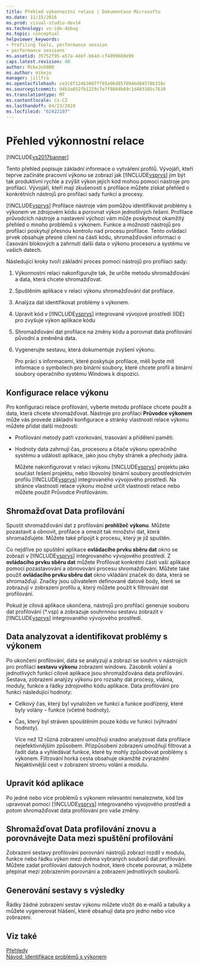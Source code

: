 ```yaml
---
title: Přehled výkonnostní relace | Dokumentace Microsoftu
ms.date: 11/15/2016
ms.prod: visual-studio-dev14
ms.technology: vs-ide-debug
ms.topic: conceptual
helpviewer_keywords:
- Profiling Tools, performance session
- performance sessions
ms.assetid: 35752f95-a57a-4def-b64d-cf4899669e99
caps.latest.revision: 40
author: MikeJo5000
ms.author: mikejo
manager: jillfra
ms.openlocfilehash: ce2c8f124b30d7ff85a96d857894bd84578b318c
ms.sourcegitcommit: 94b3a052fb1229c7e7f8804b09c1d403385c7630
ms.translationtype: MT
ms.contentlocale: cs-CZ
ms.lasthandoff: 04/23/2019
ms.locfileid: "62422107"
---
```

# <a name="performance-session-overview"></a>Přehled výkonnostní relace
[!INCLUDE[vs2017banner](../includes/vs2017banner.md)]

Tento přehled popisuje základní informace o vytváření profilů. Vývojáři, kteří teprve začínáte pracovní výkonu se zobrazí jak [!INCLUDE[vsprvs](../includes/vsprvs-md.md)] jim být tak produktivní rychle a zvýšit výkon jejich kód mohou pomoci nástroje pro profilaci. Vývojáři, kteří mají zkušenosti s profilace můžete získat přehled o konkrétních nástrojů pro profilaci sady funkcí a procesy.  
  
 [!INCLUDE[vsprvs](../includes/vsprvs-md.md)] Profilace nástroje vám pomůžou identifikovat problémy s výkonem ve zdrojovém kódu a porovnat výkon jednotlivých řešení. Profilace průvodcích nástroje a nastavení výchozí vám může poskytnout okamžitý přehled o mnoho problémů s výkonem. Funkce a možnosti nástrojů pro profilaci poskytují přesnou kontrolu nad procesu profilace. Tento ovládací prvek obsahuje přesné cílení na části kódu, shromažďování informací o časování blokových a zahrnutí další data o výkonu procesoru a systému ve vašich datech.  
  
 Následující kroky tvoří základní proces pomocí nástrojů pro profilaci sady:  
  
1. Výkonnostní relaci nakonfigurujte tak, že určíte metodu shromažďování a data, která chcete shromažďovat.  
  
2. Spuštěním aplikace v relaci výkonu shromažďování dat profilace.  
  
3. Analýza dat identifikovat problémy s výkonem.  
  
4. Upravit kód v [!INCLUDE[vsprvs](../includes/vsprvs-md.md)] integrované vývojové prostředí (IDE) pro zvyšuje výkon aplikace kódu  
  
5. Shromažďování dat profilace na změny kódu a porovnat data profilování původní a změněná data.  
  
6. Vygenerujte sestavu, která dokumentuje zvýšení výkonu.  
  
   Pro práci s informacemi, které poskytuje profilace, měli byste mít informace o symbolech pro binární soubory, které chcete profil a binární soubory operačního systému Windows k dispozici.  
  
## <a name="configure-the-performance-session"></a>Konfigurace relace výkonu  
 Pro konfiguraci relace profilování, vyberte metodu profilace chcete použít a data, která chcete shromažďovat. Nástroje pro profilaci **Průvodce výkonem** může vás provede základní konfigurace a stránky vlastností relace výkonu můžete přidat další možnosti:  
  
- Profilování metody patří vzorkování, trasování a přidělení paměti.  
  
- Hodnoty data zahrnují čas, procesoru a čítače výkonu operačního systému a události aplikace, jako jsou chyby stránek a přechody jádra.  
  
  Můžete nakonfigurovat v relaci výkonu [!INCLUDE[vsprvs](../includes/vsprvs-md.md)] projektu jako součást řešení projektu, nebo libovolný binární soubory prostřednictvím profilu [!INCLUDE[vsprvs](../includes/vsprvs-md.md)] integrovaného vývojového prostředí. Na stránce vlastností relace výkonu možné určit vlastnosti relace nebo můžete použít Průvodce Profilováním.  
  
## <a name="collect-profiling-data"></a>Shromažďovat Data profilování  
 Spustit shromažďování dat z profilování **prohlížeč výkonu**. Můžete pozastavit a obnovit, profilace a omezit tak množství dat, která shromažďujete. Můžete také připojit k procesu, který je již spuštěn.  
  
 Co nejdříve po spuštění aplikace **ovládacího prvku sběru dat** okno se zobrazí v [!INCLUDE[vsprvs](../includes/vsprvs-md.md)] integrovaného vývojového prostředí. Z **ovládacího prvku sběru dat** můžete Profilovat konkrétní části vaší aplikace pomocí pozastavování a obnovování procesu shromažďování. Můžete také použít **ovládacího prvku sběru dat** okno vkládání značek do data, která se shromažďují. Značky jsou uživatelem definované datové body, které se zobrazují v zobrazení profilu a, který můžete použít k filtrování dat profilování.  
  
 Pokud je cílová aplikace ukončena, nástrojů pro profilaci generuje souboru dat profilování (*.vsp) a zobrazuje souhrnnou sestavu zobrazit v [!INCLUDE[vsprvs](../includes/vsprvs-md.md)] integrovaného vývojového prostředí.  
  
## <a name="analyze-the-data-and-identify-performance-issues"></a>Data analyzovat a identifikovat problémy s výkonem  
 Po ukončení profilování, data se analyzují a zobrazí se souhrn v nástrojích pro profilaci **sestavu výkonu** zobrazení windows. Zásobník volání a jednotlivých funkcí cílové aplikace jsou shromažďována data profilování. Sestava, zobrazení analýzy výkonu pro rozsahy dat procesy, vlákna, moduly, funkce a řádky zdrojového kódu aplikace. Data profilování pro funkci následující hodnoty:  
  
- Celkový čas, který byl vynaložen ve funkci a funkce podřízený, které byly volány – funkce (včetně hodnoty).  
  
- Čas, který byl stráven spouštěním pouze kódu ve funkci (výhradní hodnoty).  
  
  Více než 12 různá zobrazení umožňují snadno analyzovat data profilace nejefektivnějším způsobem. Přizpůsobení zobrazení umožňují filtrovat a řadit data a vyhledávat funkce, které by mohly způsobovat problémy s výkonem. Filtrování horká cesta obsahuje okamžité zvýraznění Nejaktivnější cest v zobrazení stromu volání a modulu.  
  
## <a name="modify-the-application-code"></a>Upravit kód aplikace  
 Po jedné nebo více problémů s výkonem relevantní nenaleznete, kód lze upravovat pomocí [!INCLUDE[vsprvs](../includes/vsprvs-md.md)] integrovaného vývojového prostředí a potom shromažďovat data profilování pro vaše změny.  
  
## <a name="collect-profiling-data-again-and-compare-the-data-between-the-profiling-runs"></a>Shromažďovat Data profilování znovu a porovnávejte Data mezi spuštění profilování  
 Zobrazení sestavy profilování porovnání nástrojů zobrazí rozdíl v modulu, funkce nebo řádku výkon mezi dvěma vybraných souborů dat profilování. Můžete zadat profilování datových hodnot, které chcete porovnat, a můžete přepínat mezi zobrazením porovnání a zobrazení jednotlivých souborů.  
  
## <a name="generate-a-report-of-the-results"></a>Generování sestavy s výsledky  
 Řádky žádné zobrazení sestav výkonu můžete vložit do e-mailů a tabulky a můžete vygenerovat hlášení, které obsahují data pro jedno nebo více zobrazení.  
  
## <a name="see-also"></a>Viz také  
 [Přehledy](../profiling/overviews-performance-tools.md)   
 [Návod: Identifikace problémů s výkonem](../profiling/walkthrough-identifying-performance-problems.md)
